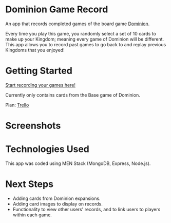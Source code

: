 # Dominion Game Record
An app that records completed games of the board game [Dominion](https://en.wikipedia.org/wiki/Dominion_(card_game)). 

Every time you play this game, you randomly select a set of 10 cards to make up your Kingdom; meaning every game of Dominion will be different. This app allows you to record past games to go back to and replay previous Kingdoms that you enjoyed!

# Getting Started
[Start recording your games here!]()

Currently only contains cards from the Base game of Dominion.

Plan:
[Trello](https://trello.com/b/dACeDD8w/dominion-game-record-project)

# Screenshots


# Technologies Used
This app was coded using MEN Stack (MongoDB, Express, Node.js).

# Next Steps
* Adding cards from Dominion expansions.
* Adding card images to display on records.
* Functionality to view other users' records, and to link users to players within each game.